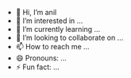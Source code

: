 - 👋 Hi, I’m anil
- 👀 I’m interested in ...
- 🌱 I’m currently learning ...
- 💞️ I’m looking to collaborate on ...
- 📫 How to reach me ...
- 😄 Pronouns: ...
- ⚡ Fun fact: ...

<!---
aniiils/aniiils is a ✨ special ✨ repository because its `README.md` (this file) appears on your GitHub profile.
You can click the Preview link to take a look at your changes.
--->
